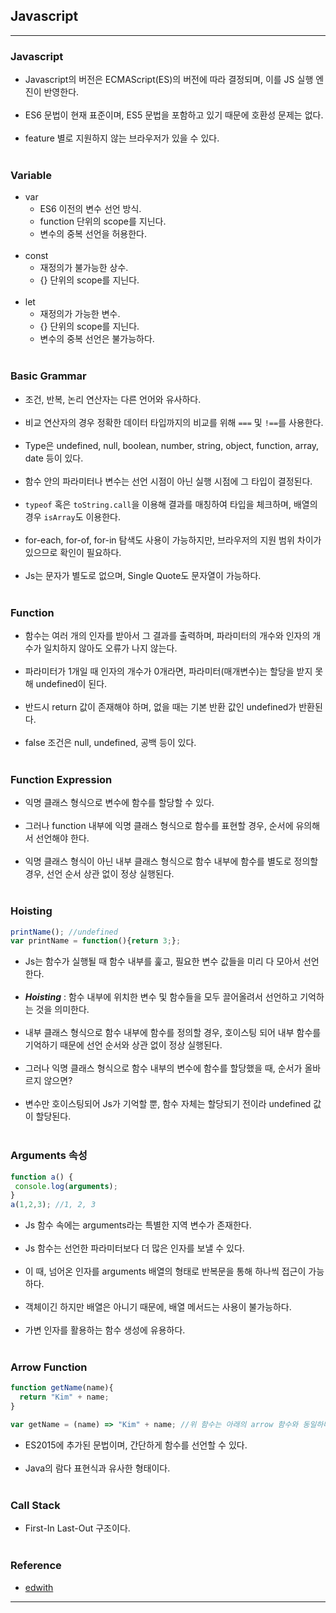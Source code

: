 Javascript
----------

---

### Javascript<br>

-	Javascript의 버전은 ECMAScript(ES)의 버전에 따라 결정되며, 이를 JS 실행 엔진이 반영한다.<br><br>
-	ES6 문법이 현재 표준이며, ES5 문법을 포함하고 있기 때문에 호환성 문제는 없다.<br><br>
-	feature 별로 지원하지 않는 브라우저가 있을 수 있다.<br><br>

### Variable<br>

-	var
	-	ES6 이전의 변수 선언 방식.
	-	function 단위의 scope를 지닌다.
	-	변수의 중복 선언을 허용한다.<br><br>
-	const
	-	재정의가 불가능한 상수.
	-	{} 단위의 scope를 지닌다.<br><br>
-	let
	-	재정의가 가능한 변수.
	-	{} 단위의 scope를 지닌다.
	-	변수의 중복 선언은 불가능하다.<br><br>

### Basic Grammar<br>

-	조건, 반복, 논리 연산자는 다른 언어와 유사하다.<br><br>
-	비교 연산자의 경우 정확한 데이터 타입까지의 비교를 위해 `===` 및 `!==`를 사용한다.<br><br>
-	Type은 undefined, null, boolean, number, string, object, function, array, date 등이 있다.<br><br>
-	함수 안의 파라미터나 변수는 선언 시점이 아닌 실행 시점에 그 타입이 결정된다.<br><br>
-	`typeof` 혹은 `toString.call`을 이용해 결과를 매칭하여 타입을 체크하며, 배열의 경우 `isArray`도 이용한다.<br><br>
-	for-each, for-of, for-in 탐색도 사용이 가능하지만, 브라우저의 지원 범위 차이가 있으므로 확인이 필요하다.<br><br>
-	Js는 문자가 별도로 없으며, Single Quote도 문자열이 가능하다.<br><br>

### Function<br>

-	함수는 여러 개의 인자를 받아서 그 결과를 출력하며, 파라미터의 개수와 인자의 개수가 일치하지 않아도 오류가 나지 않는다.<br><br>
-	파라미터가 1개일 때 인자의 개수가 0개라면, 파라미터(매개변수)는 할당을 받지 못해 undefined이 된다.<br><br>
-	반드시 return 값이 존재해야 하며, 없을 때는 기본 반환 값인 undefined가 반환된다.<br><br>
-	false 조건은 null, undefined, 공백 등이 있다.<br><br>

### Function Expression<br>

-	익명 클래스 형식으로 변수에 함수를 할당할 수 있다.<br><br>
-	그러나 function 내부에 익명 클래스 형식으로 함수를 표현할 경우, 순서에 유의해서 선언해야 한다.<br><br>
-	익명 클래스 형식이 아닌 내부 클래스 형식으로 함수 내부에 함수를 별도로 정의할 경우, 선언 순서 상관 없이 정상 실행된다.<br><br>

### Hoisting<br>

```javascript
printName(); //undefined
var printName = function(){return 3;};
```

-	Js는 함수가 실행될 때 함수 내부를 훑고, 필요한 변수 값들을 미리 다 모아서 선언한다.<br><br>
-	***Hoisting*** : 함수 내부에 위치한 변수 및 함수들을 모두 끌어올려서 선언하고 기억하는 것을 의미한다.<br><br>
-	내부 클래스 형식으로 함수 내부에 함수를 정의할 경우, 호이스팅 되어 내부 함수를 기억하기 때문에 선언 순서와 상관 없이 정상 실행된다.<br><br>
-	그러나 익명 클래스 형식으로 함수 내부의 변수에 함수를 할당했을 때, 순서가 올바르지 않으면?<br><br>
-	변수만 호이스팅되어 Js가 기억할 뿐, 함수 자체는 할당되기 전이라 undefined 값이 할당된다.<br><br>

### Arguments 속성<br>

```javascript
function a() {
 console.log(arguments);
}
a(1,2,3); //1, 2, 3
```

-	Js 함수 속에는 arguments라는 특별한 지역 변수가 존재한다.<br><br>
-	Js 함수는 선언한 파라미터보다 더 많은 인자를 보낼 수 있다.<br><br>
-	이 때, 넘어온 인자를 arguments 배열의 형태로 반복문을 통해 하나씩 접근이 가능하다.<br><br>
-	객체이긴 하지만 배열은 아니기 때문에, 배열 메서드는 사용이 불가능하다.<br><br>
-	가변 인자를 활용하는 함수 생성에 유용하다.<br><br>

### Arrow Function<br>

```javascript
function getName(name){
  return "Kim" + name;
}

var getName = (name) => "Kim" + name; //위 함수는 아래의 arrow 함수와 동일하다.
```

-	ES2015에 추가된 문법이며, 간단하게 함수를 선언할 수 있다.<br><br>
-	Java의 람다 표현식과 유사한 형태이다.<br><br>

### Call Stack<br>

-	First-In Last-Out 구조이다.<br><br>

### Reference

-	[edwith](https://www.edwith.org/boostcourse-web/lecture/16695/)

---
